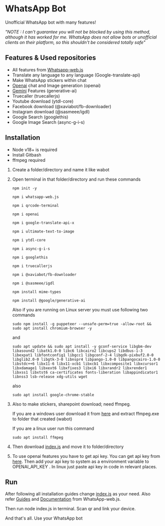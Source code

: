 # WhatsApp Bot

Unofficial WhatsApp bot with many features!

  *"NOTE : I can't guarantee you will not be blocked by using this method, although it has worked for me. WhatsApp does not allow bots or unofficial clients on their platform, so this shouldn't be considered totally safe"*


## Features & Used repositories 

* All features from [Whatsapp-web.js](https://github.com/pedroslopez/whatsapp-web.js/#supported-features) 
* Translate any language to any language (Google-translate-api)
* Make WhatsApp stickers within chat 
* [Openai](https://openai.com/) chat and Image generation (openai)
* [Gemini](https://deepmind.google/technologies/gemini/#introduction) Features (generative-ai)
* Truecaller (truecallerjs)
* Youtube download (ytdl-core)
* Facebook download (@xaviabot/fb-downloader)
* Instagram download (@sasmeee/igdl)
* Google Search (googlethis)
* Google Image Search (async-g-i-s)
  

## Installation

- Node v18+ is required
- Install Gitbash
- ffmpeg required

1. Create a folder/directory and name it like wabot
2. Open terminal in that folder/directory and run these commands

      `npm init -y`

      `npm i whatsapp-web.js`
      
      `npm i qrcode-terminal`

      `npm i openai`

      `npm i google-translate-api-x`
   
      `npm i ultimate-text-to-image`

      `npm i ytdl-core`

      `npm i async-g-i-s`

      `npm i googlethis`

      `npm i truecallerjs`

      `npm i @xaviabot/fb-downloader`

      `npm i @sasmeee/igdl`

      `npm install mime-types`

      `npm install @google/generative-ai`
      
      
     Also if you are running on Linux server you must use following two commands
      
       sudo npm install -g puppeteer --unsafe-perm=true -allow-root && sudo apt install chromium-browser -y
      and
      
       sudo apt update && sudo apt install -y gconf-service libgbm-dev libasound2 libatk1.0-0 libc6 libcairo2 libcups2 libdbus-1-3 libexpat1 libfontconfig1 libgcc1 libgconf-2-4 libgdk-pixbuf2.0-0 libglib2.0-0 libgtk-3-0 libnspr4 libpango-1.0-0 libpangocairo-1.0-0 libstdc++6 libx11-6 libx11-xcb1 libxcb1 libxcomposite1 libxcursor1 libxdamage1 libxext6 libxfixes3 libxi6 libxrandr2 libxrender1 libxss1 libxtst6 ca-certificates fonts-liberation libappindicator1 libnss3 lsb-release xdg-utils wget
      
      also
      
       sudo apt install google-chrome-stable
     
3. Also to make stickers, sharepoint download; need ffmpeg. 

    If you are a windows user download it from [here](https://www.gyan.dev/ffmpeg/builds/) and extract ffmpeg.exe to folder that created (wabot)
    
    If you are a linux user run this command 
    
       sudo apt install ffmpeg
    

5. Then download [index.js](https://github.com/ravishkaw/whatsappgpt/blob/main/index.js) and move it to folder/directory

6. To use openai features you have to get api key. You can get api key from [here](https://beta.openai.com/account/api-keys). Then add your api key to system as a environment variable to OPENAI_API_KEY . In linux just paste api key in code in relevant places.



## Run

After following all installation guides change [index.js](https://github.com/ravishkaw/whatsappgpt/blob/main/index.js) as your need. Also refer [Guides](https://wwebjs.dev/guide/) and [Documentation](https://docs.wwebjs.dev/) from WhatsApp-web.js.

Then run node index.js in terminal. Scan qr and link your device.

And that's all. Use your WhatsApp bot